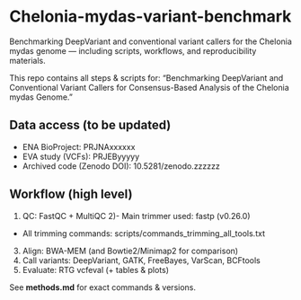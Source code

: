# Chelonia-mydas-variant-benchmark
Benchmarking DeepVariant and conventional variant callers for the Chelonia mydas genome — including scripts, workflows, and reproducibility materials.


This repo contains all steps & scripts for:
“Benchmarking DeepVariant and Conventional Variant Callers for Consensus-Based Analysis of the Chelonia mydas Genome.”

## Data access (to be updated)
- ENA BioProject: PRJNAxxxxxx
- EVA study (VCFs): PRJEByyyyy
- Archived code (Zenodo DOI): 10.5281/zenodo.zzzzzz

## Workflow (high level)
1) QC: FastQC + MultiQC
2)- Main trimmer used: fastp (v0.26.0)
- All trimming commands: scripts/commands_trimming_all_tools.txt
3) Align: BWA-MEM (and Bowtie2/Minimap2 for comparison)
4) Call variants: DeepVariant, GATK, FreeBayes, VarScan, BCFtools
5) Evaluate: RTG vcfeval (+ tables & plots)

See **methods.md** for exact commands & versions.


